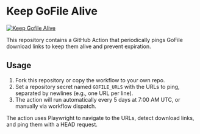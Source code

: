 # Keep GoFile Alive 

[![Keep Gofile Alive](https://github.com/pcarrasqueira/keep-go-file-alive/actions/workflows/keep-file-alive.yml/badge.svg?branch=main)](https://github.com/pcarrasqueira/keep-go-file-alive/actions/workflows/keep-file-alive.yml)


This repository contains a GitHub Action that periodically pings GoFile download links to keep them alive and prevent expiration.

## Usage

1. Fork this repository or copy the workflow to your own repo.
2. Set a repository secret named `GOFILE_URLS` with the URLs to ping, separated by newlines (e.g., one URL per line).
3. The action will run automatically every 5 days at 7:00 AM UTC, or manually via workflow dispatch.

The action uses Playwright to navigate to the URLs, detect download links, and ping them with a HEAD request.
